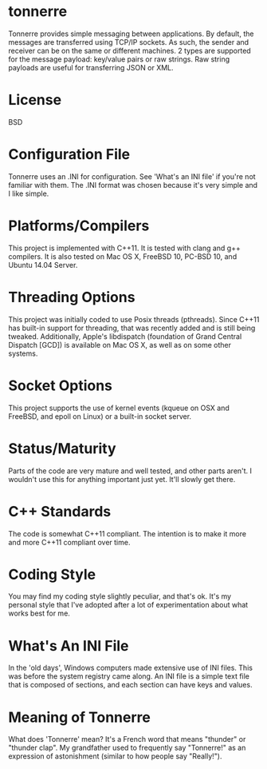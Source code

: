 tonnerre
========

Tonnerre provides simple messaging between applications. By default, the
messages are transferred using TCP/IP sockets. As such, the sender and
receiver can be on the same or different machines. 2 types are supported
for the message payload: key/value pairs or raw strings. Raw string payloads
are useful for transferring JSON or XML.

License
=======
BSD

Configuration File
==================
Tonnerre uses an .INI for configuration. See 'What's an INI file'
if you're not familiar with them. The .INI format was chosen
because it's very simple and I like simple.

Platforms/Compilers
===================
This project is implemented with C++11. It is tested with clang and
g++ compilers. It is also tested on Mac OS X, FreeBSD 10, PC-BSD 10,
and Ubuntu 14.04 Server.

Threading Options
=================
This project was initially coded to use Posix threads (pthreads).
Since C++11 has built-in support for threading, that was recently
added and is still being tweaked. Additionally, Apple's libdispatch
(foundation of Grand Central Dispatch [GCD]) is available on Mac
OS X, as well as on some other systems.

Socket Options
==============
This project supports the use of kernel events (kqueue on OSX and
FreeBSD, and epoll on Linux) or a built-in socket server.

Status/Maturity
===============
Parts of the code are very mature and well tested, and other parts
aren't. I wouldn't use this for anything important just yet. It'll
slowly get there.

C++ Standards
=============
The code is somewhat C++11 compliant. The intention is to make it more
and more C++11 compliant over time.

Coding Style
============
You may find my coding style slightly peculiar, and that's ok. It's
my personal style that I've adopted after a lot of experimentation
about what works best for me.

What's An INI File
==================
In the 'old days', Windows computers made extensive use of INI files.
This was before the system registry came along. An INI file is a
simple text file that is composed of sections, and each section
can have keys and values.

Meaning of Tonnerre
===================
What does 'Tonnerre' mean?  It's a French word that means "thunder" or
"thunder clap". My grandfather used to frequently say "Tonnerre!" as
an expression of astonishment (similar to how people say "Really!").

